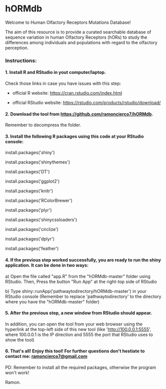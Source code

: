 # hORMdb

Welcome to Human Olfactory Receptors Mutations Database!

The aim of this resource is to provide a curated searchable database of sequence variation in human Olfactory Receptors (hORs) to study the differences among individuals and populations with regard to the olfactory perception. 

### Instructions:

#### 1. Install R and RStudio in yout computer/laptop.

Check those links in case you have issues with this step:

- official R website: https://cran.rstudio.com/index.html

- official RStudio website: https://rstudio.com/products/rstudio/download/
  
#### 2. Download the tool from https://github.com/ramoncierco7/hORMdb. 

Remember to decompress the folder.

#### 3. Install the following R packages using this code at your RStudio console:

install.packages('shiny')

install.packages('shinythemes')

install.packages('DT')

install.packages('ggplot2')

install.packages('knitr')

install.packages('RColorBrewer')

install.packages('plyr')

install.packages('shinycssloaders')

install.packages('circlize')

install.packages('dplyr')

install.packages('feather')

#### 4. If the previous step worked successfully, you are ready to run the shiny application. It can be done in two ways:
   
a) Open the file called "app.R" from the "hORMdb-master" folder using RStudio. Then, Press the button "Run App" at the right-top side of RStudio
   
b) Type shiny::runApp('pathwaytodirectory/hORMdb-master') in your RStudio console (Remember to replace 'pathwaytodirectory' to the directory where you have the "hORMdb-master" folder)

#### 5. After the previous step, a new window from RStudio should appear. 
In addition, you can open the tool from your web browser using the hyperlink at the top-left side of this new tool (like 'http://100.0.0.1:5555', where 100.0.0.1 is the IP direction and 5555 the port that RStudio uses to show the tool)

#### 6. That's all! Enjoy this tool! For further questions don't hestiate to contact me: ramoncierco7@gmail.com

PD: Remember to install all the required packages, otherwise the program won't work!

Ramon.
